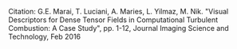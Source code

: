 Citation: G.E. Marai, T. Luciani, A. Maries, L. Yilmaz, M. Nik. "Visual Descriptors for Dense Tensor Fields in Computational Turbulent Combustion: A Case Study", pp. 1-12, Journal Imaging Science and Technology, Feb 2016
